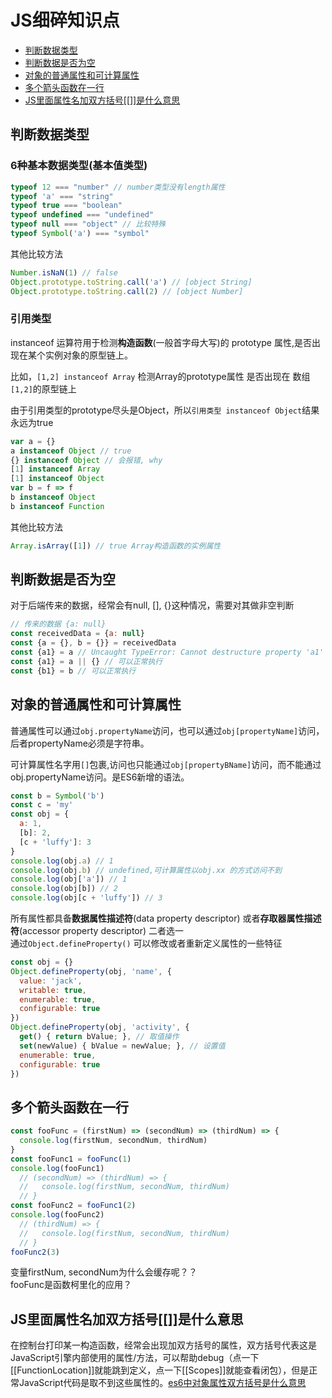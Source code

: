 # JS细碎知识点

- [判断数据类型](#判断数据类型)
- [判断数据是否为空](#判断数据是否为空)
- [对象的普通属性和可计算属性](#对象的普通属性和可计算属性)
- [多个箭头函数在一行](#多个箭头函数在一行)
- [JS里面属性名加双方括号[[]]是什么意思](#JS里面属性名加双方括号[[]]是什么意思)

## 判断数据类型

### 6种基本数据类型(基本值类型)

```js
typeof 12 === "number" // number类型没有length属性
typeof 'a' === "string"
typeof true === "boolean"
typeof undefined === "undefined"
typeof null === "object" // 比较特殊
typeof Symbol('a') === "symbol"
```

其他比较方法

```js
Number.isNaN(1) // false
Object.prototype.toString.call('a') // [object String]
Object.prototype.toString.call(2) // [object Number]
```

### 引用类型

instanceof 运算符用于检测**构造函数**(一般首字母大写)的 prototype 属性,是否出现在某个实例对象的原型链上。

比如，`[1,2] instanceof Array` 检测Array的prototype属性 是否出现在 数组 `[1,2]`的原型链上 

由于引用类型的prototype尽头是Object，所以`引用类型 instanceof Object`结果永远为true
```js
var a = {}
a instanceof Object // true
{} instanceof Object // 会报错, why
[1] instanceof Array 
[1] instanceof Object
var b = f => f
b instanceof Object
b instanceof Function
```

其他比较方法

```js
Array.isArray([1]) // true Array构造函数的实例属性
```

## 判断数据是否为空

对于后端传来的数据，经常会有null, [], {}这种情况，需要对其做非空判断

```js
// 传来的数据 {a: null}
const receivedData = {a: null}
const {a = {}, b = {}} = receivedData
const {a1} = a // Uncaught TypeError: Cannot destructure property 'a1' of 'a' as it is null.
const {a1} = a || {} // 可以正常执行
const {b1} = b // 可以正常执行
```

## 对象的普通属性和可计算属性

普通属性可以通过`obj.propertyName`访问，也可以通过`obj[propertyName]`访问，后者propertyName必须是字符串。

可计算属性名字用`[]`包裹,访问也只能通过`obj[propertyBName]`访问，而不能通过obj.propertyName访问。是ES6新增的语法。

```js
const b = Symbol('b')
const c = 'my'
const obj = {
  a: 1,
  [b]: 2,
  [c + 'luffy']: 3
}
console.log(obj.a) // 1
console.log(obj.b) // undefined,可计算属性以obj.xx 的方式访问不到
console.log(obj['a']) // 1
console.log(obj[b]) // 2
console.log(obj[c + 'luffy']) // 3
```  

所有属性都具备**数据属性描述符**(data property descriptor)
或者**存取器属性描述符**(accessor property descriptor) 二者选一  
通过`Object.defineProperty()` 可以修改或者重新定义属性的一些特征
```js
const obj = {}
Object.defineProperty(obj, 'name', {
  value: 'jack',
  writable: true,
  enumerable: true,
  configurable: true
})
Object.defineProperty(obj, 'activity', {
  get() { return bValue; }, // 取值操作
  set(newValue) { bValue = newValue; }, // 设置值
  enumerable: true,
  configurable: true
})
```

## 多个箭头函数在一行

```js
const fooFunc = (firstNum) => (secondNum) => (thirdNum) => {
  console.log(firstNum, secondNum, thirdNum)
}
const fooFunc1 = fooFunc(1)
console.log(fooFunc1)
  // (secondNum) => (thirdNum) => {
  //   console.log(firstNum, secondNum, thirdNum)
  // }
const fooFunc2 = fooFunc1(2)
console.log(fooFunc2)
  // (thirdNum) => {
  //   console.log(firstNum, secondNum, thirdNum)
  // }
fooFunc2(3)
```

变量firstNum, secondNum为什么会缓存呢？？  
fooFunc是函数柯里化的应用？

## JS里面属性名加双方括号[[]]是什么意思

在控制台打印某一构造函数，经常会出现加双方括号的属性，双方括号代表这是JavaScript引擎内部使用的属性/方法，可以帮助debug（点一下[[FunctionLocation]]就能跳到定义，点一下[[Scopes]]就能查看闭包），但是正常JavaScript代码是取不到这些属性的。[es6中对象属性双方括号是什么意思](https://segmentfault.com/q/1010000015611521/)